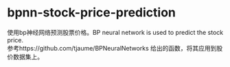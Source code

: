 # bpnn-stock-price-prediction
使用bp神经网络预测股票价格。BP neural network is used to predict the stock price.  
参考https://github.com/tjaume/BPNeuralNetworks 给出的函数，将其应用到股价数据集上。  
